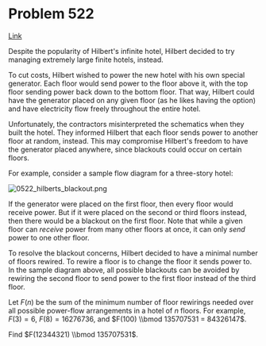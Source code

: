# Problem 522

[Link](https://projecteuler.net/problem=522)

Despite the popularity of Hilbert's infinite hotel, Hilbert decided to try managing extremely large finite hotels, instead.

To cut costs, Hilbert wished to power the new hotel with his own special generator. Each floor would send power to the floor above it, with the top floor sending power back down to the bottom floor. That way, Hilbert could have the generator placed on any given floor (as he likes having the option) and have electricity flow freely throughout the entire hotel.

Unfortunately, the contractors misinterpreted the schematics when they built the hotel. They informed Hilbert that each floor sends power to another floor at random, instead. This may compromise Hilbert's freedom to have the generator placed anywhere, since blackouts could occur on certain floors.

For example, consider a sample flow diagram for a three-story hotel:

![0522_hilberts_blackout.png](resources/images/0522_hilberts_blackout.png?1678992053)

If the generator were placed on the first floor, then every floor would receive power. But if it were placed on the second or third floors instead, then there would be a blackout on the first floor. Note that while a given floor can *receive* power from many other floors at once, it can only *send* power to one other floor.

To resolve the blackout concerns, Hilbert decided to have a minimal number of floors rewired. To rewire a floor is to change the floor it sends power to. In the sample diagram above, all possible blackouts can be avoided by rewiring the second floor to send power to the first floor instead of the third floor.

Let $F(n)$ be the sum of the minimum number of floor rewirings needed over all possible power-flow arrangements in a hotel of $n$ floors. For example, $F(3) = 6$, $F(8) = 16276736$, and $F(100) \\bmod 135707531 = 84326147$.

Find $F(12344321) \\bmod 135707531$.